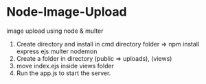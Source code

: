# Node-Image-Upload

image upload using node & multer

1. Create directory and install in cmd directory folder => npm install express ejs multer nodemon
2. Create a folder in directory (public => uploads), (views) 
3. move index.ejs inside views folder
4. Run the app.js to start the server.
